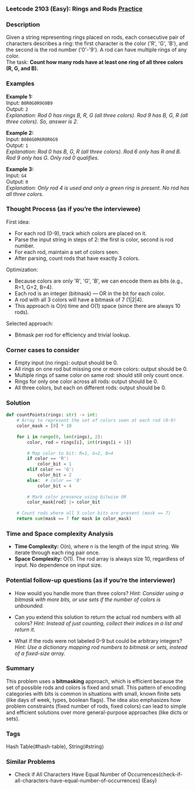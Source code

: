 ### Leetcode 2103 (Easy): Rings and Rods [Practice](https://leetcode.com/problems/rings-and-rods)

### Description  
Given a string representing rings placed on rods, each consecutive pair of characters describes a ring: the first character is the color ('R', 'G', 'B'), and the second is the rod number ('0'-'9'). A rod can have multiple rings of any color.  
The task: **Count how many rods have at least one ring of all three colors (R, G, and B).**

### Examples  

**Example 1:**  
Input: `B0R0G0R9G9B9`  
Output: `2`  
*Explanation: Rod 0 has rings B, R, G (all three colors). Rod 9 has B, G, R (all three colors). So, answer is 2.*

**Example 2:**  
Input: `B0B6G0R6R0R6G9`  
Output: `1`  
*Explanation: Rod 0 has B, G, R (all three colors). Rod 6 only has R and B. Rod 9 only has G. Only rod 0 qualifies.*

**Example 3:**  
Input: `G4`  
Output: `0`  
*Explanation: Only rod 4 is used and only a green ring is present. No rod has all three colors.*

### Thought Process (as if you’re the interviewee)  
First idea:  
- For each rod (0-9), track which colors are placed on it.
- Parse the input string in steps of 2: the first is color, second is rod number.
- For each rod, maintain a set of colors seen.
- After parsing, count rods that have exactly 3 colors.

Optimization:  
- Because colors are only 'R', 'G', 'B', we can encode them as bits (e.g., R=1, G=2, B=4).
- Each rod is an integer (bitmask) — OR in the bit for each color.
- A rod with all 3 colors will have a bitmask of 7 (1|2|4).
- This approach is O(n) time and O(1) space (since there are always 10 rods).

Selected approach:  
- Bitmask per rod for efficiency and trivial lookup.

### Corner cases to consider  
- Empty input (no rings): output should be 0.
- All rings on one rod but missing one or more colors: output should be 0.
- Multiple rings of same color on same rod: should still only count once.
- Rings for only one color across all rods: output should be 0.
- All three colors, but each on different rods: output should be 0.

### Solution

```python
def countPoints(rings: str) -> int:
    # Array to represent the set of colors seen at each rod (0-9)
    color_mask = [0] * 10
    
    for i in range(0, len(rings), 2):
        color, rod = rings[i], int(rings[i + 1])
        
        # Map color to bit: R=1, G=2, B=4
        if color == 'R':
            color_bit = 1
        elif color == 'G':
            color_bit = 2
        else:  # color == 'B'
            color_bit = 4
        
        # Mark color presence using bitwise OR
        color_mask[rod] |= color_bit
    
    # Count rods where all 3 color bits are present (mask == 7)
    return sum(mask == 7 for mask in color_mask)
```

### Time and Space complexity Analysis  

- **Time Complexity:** O(n), where n is the length of the input string. We iterate through each ring pair once.
- **Space Complexity:** O(1). The rod array is always size 10, regardless of input. No dependence on input size.

### Potential follow-up questions (as if you’re the interviewer)  

- How would you handle more than three colors?
  *Hint: Consider using a bitmask with more bits, or use sets if the number of colors is unbounded.*

- Can you extend this solution to return the actual rod numbers with all colors?
  *Hint: Instead of just counting, collect their indices in a list and return it.*

- What if the rods were not labeled 0-9 but could be arbitrary integers?
  *Hint: Use a dictionary mapping rod numbers to bitmask or sets, instead of a fixed-size array.*

### Summary
This problem uses a **bitmasking** approach, which is efficient because the set of possible rods and colors is fixed and small. This pattern of encoding categories with bits is common in situations with small, known finite sets (like days of week, types, boolean flags). The idea also emphasizes how problem constraints (fixed number of rods, fixed colors) can lead to simple and efficient solutions over more general-purpose approaches (like dicts or sets).

### Tags
Hash Table(#hash-table), String(#string)

### Similar Problems
- Check if All Characters Have Equal Number of Occurrences(check-if-all-characters-have-equal-number-of-occurrences) (Easy)